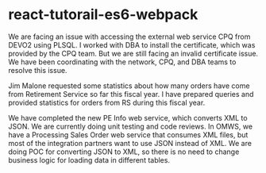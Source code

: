# react-tutorail-es6-webpack
We are facing an issue with accessing the external web service CPQ from DEVO2 using PLSQL. I worked with DBA to install the certificate, which was provided by the CPQ team. But we are still facing an invalid certificate issue. We have been coordinating with the network, CPQ, and DBA teams to resolve this issue.

Jim Malone requested some statistics about how many orders have come from Retirement Service so far this fiscal year. I have prepared queries and provided statistics for orders from RS during this fiscal year.

We have completed the new PE Info web service, which converts XML to JSON. We are currently doing unit testing and code reviews. In OMWS, we have a Processing Sales Order web service that consumes XML files, but most of the integration partners want to use JSON instead of XML. We are doing POC for converting JSON to XML, so there is no need to change business logic for loading data in different tables.

